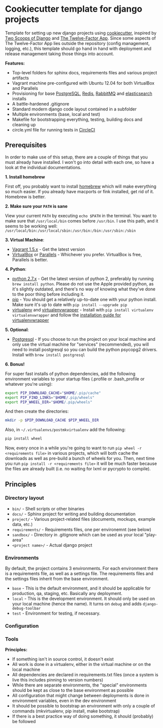 # Cookiecutter template for django projects

Template for setting up new django projects using [cookiecutter](http://example.com),
inspired by [Two Scoops of Django](http://twoscoopspress.org/collections/everything/products/two-scoops-of-django-1-6) and [The Twelve-Factor App](http://12factor.net/). Since some aspects of The Twelve-Factor App lies outside the repository (config management, logging, etc.), this template should go hand in hand with deployment and release management taking those things into account.

**Features:**
 - Top-level folders for sphinx docs, requirements files and various project artifacts
 - Vagrant machine pre-configured with Ubuntu 12.04 for both VirtualBox and Parallels
 - Provisioning for base [PostgreSQL](http://www.postgresql.org/), [Redis](http://redis.io/), [RabbitMQ](https://www.rabbitmq.com/) and [elasticsearch](http://www.elasticsearch.org/) installs
 - A battle-hardened .gitignore
 - Standard modern django code layout contained in a subfolder
 - Multiple environments (base, local and test)
 - Makefile for bootstrapping everything, testing, building docs and cleaning up
 - circle.yml file for running tests in [CircleCI](https://circleci.com/)


## Prerequisites

In order to make use of this setup, there are a couple of things that you must already have installed. I won't go into detail with each one, so have a look at the individual documentations.

**1. Install homebrew**

First off, you probably want to install [homebrew](http://) which will make everything so much easier. If you already have macports or fink installed, get rid of it. Homebrew is better.

**2. Make sure your `PATH` is sane**

View your current `PATH` by executing `echo $PATH` in the terminal. You want to make sure that `/usr/local/bin` comes before `/usr/bin`. I use this path, and it seems to be working well: `/usr/local/bin:/usr/local/sbin:/usr/bin:/bin:/usr/sbin:/sbin`

**3. Virtual Machine**:
 - [Vagrant 1.5.x](http://vagrantup.com) - Get the latest version
 - [VirtualBox](http://) or [Parallels](http://) - Whichever you prefer. VirtualBox is free, Parallels is better.

**4. Python**:
 - [python 2.7.x](http://python.org) - Get the latest version of python 2, preferably by running `brew install python`. Please do not use the Apple provided python, as it's slightly outdated, and there's no way of knowing what they've done to the poor thing before including it.
 - [pip](http://) - You should get a relatively up-to-date one with your python install. Make sure it's up to date with `pip install --upgrade pip`
 - [virtualenv](http://) and [virtualenvwrapper](http://) - Install with `pip install virtualenv virtualenvwrapper` and follow the [installation guide for virtualenvwrapper](http://)

**5. Optional**:
 - [Postgresql](http://) - If you choose to run the project on your local machine and only use the virtual machine for "services" (recommended), you will need to install postgresql so you can build the python psycopg2 drivers. Install with `brew install postgresql`

**6. Bonus!**

For super fast installs of python dependencies, add the following environment variables to your startup files (.profile or .bash_profile or whatever you're using):
```bash
export PIP_DOWNLOAD_CACHE="$HOME/.pip/cache"
export PIP_FIND_LINKS="$HOME/.pip/wheels"
export PIP_WHEEL_DIR="$HOME/.pip/wheels"
```

And then create the directories:
```bash
mkdir -p $PIP_DOWNLOAD_CACHE $PIP_WHEEL_DIR
```

Also, in `~/.virtualenvs/postmkvirtualenv` add the following:
```bash
pip install wheel
```

Now, every once in a while you're going to want to run `pip wheel -r <requirements file>` in various projects, which will both cache the downloads as well as pre-build a bunch of wheels for you. Then, next time you run `pip install -r <requirements file>` it will be much faster because the files are already built (i.e. no waiting for lxml or pycrypto to compile).


## Principles

### Directory layout

 - `bin/` - Shell scripts or other binaries
 - `docs/` - Sphinx project for writing and building documentation
 - `project/` - Various project-related files (documents, mockups, example data, etc.)
 - `requirements/` - Requirements files, one per environemnt (see below)
 - `sandbox/` - Directory in .gitignore which can be used as your local "play-area"
 - `<project name>/` - Actual django project

### Environments

By default, the project contains 3 environments. For each environment there is a requirements file, as well as a settings file. The requirements files and the settings files inherit from the base environment.

 - `base` - This is the default environment, and it should be applicable for production, qa, staging, etc. Basically any deployment.
 - `local` - This is the development environment. It should only be used on your local machine (hence the name). It turns on `debug` and adds `django-debug-toolbar`
 - `test` - Environment for testing, if necessary.

### Configuration



### Tools


**Principles:**
 - If something isn't in source control, it doesn't exist
 - All work is done in a virtualenv, either in the virtual machine or on the local machine
 - All dependencies are declared in requirements.txt files (once a system is live this includes pinning to version numbers)
 - While there are separate environments, the "special" environments should be kept as close to the base environment as possible
 - All configuration that might change between deployments is done in environment variables, even in the dev environment
 - It should be possible to bootstrap an environment with only a couple of commands (mkvirtualenv, pip install, make bootstrap)
 - If there is a best practice way of doing something, it should (probably) be followed
